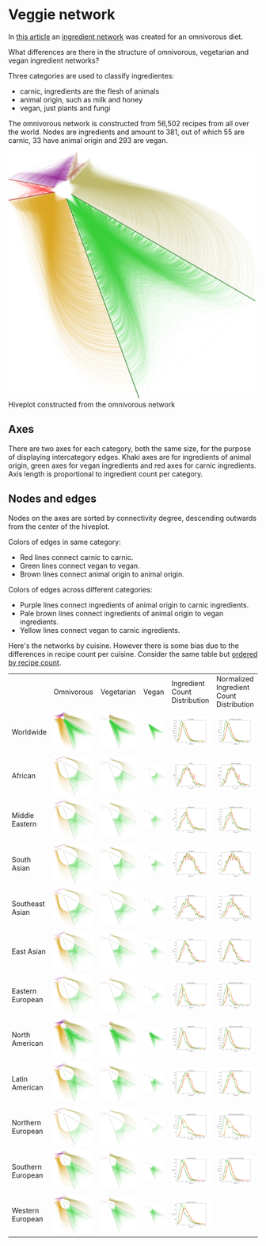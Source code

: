 # Veggie network


In [this article](http://www.nature.com/articles/doi:10.1038%2Fsrep00196)
an [ingredient network](https://github.com/rgarcia-herrera/furry-spoon/blob/master/data/get_data.sh) was
created for an omnivorous diet.

What differences are there in the structure of omnivorous, vegetarian
and vegan ingredient networks?

Three categories are used to classify ingredientes:
 - carnic, ingredients are the flesh of animals
 - animal origin, such as milk and honey
 - vegan, just plants and fungi

The omnivorous network is constructed from 56,502 recipes from all
over the world. Nodes are ingredients and amount to 381, out of which
55 are carnic, 33 have animal origin and 293 are vegan.

<img src="https://raw.githubusercontent.com/rgarcia-herrera/furry-spoon/master/plots/omni_all.png" width="600px">
Hiveplot constructed from the omnivorous network

## Axes

There are two axes for each category, both the same size, for the
purpose of displaying intercategory edges. Khaki axes are for
ingredients of animal origin, green axes for vegan ingredients and red
axes for carnic ingredients. Axis length is proportional to ingredient
count per category.

## Nodes and edges

Nodes on the axes are sorted by connectivity degree, descending
outwards from the center of the hiveplot.

Colors of edges in same category:
 - Red lines connect carnic to carnic.
 - Green lines connect vegan to vegan.
 - Brown lines connect animal origin to animal origin. 
 
Colors of edges across different categories:
 - Purple lines connect ingredients of animal origin to carnic
   ingredients. 
 - Pale brown lines connect ingredients of animal origin to vegan
   ingredients.
 - Yellow lines connect vegan to carnic ingredients.


Here's the networks by cuisine.  However there is some bias due to the
differences in recipe count per cuisine. Consider the same table but
[ordered by recipe count](recipe_count_table.md).


<table>
<tr><td>&nbsp;</td>
	<td>Omnivorous</td>
	<td>Vegetarian</td>
	<td>Vegan</td>
	<td>Ingredient Count Distribution</td>
	<td>Normalized Ingredient Count Distribution</td>
</tr>

<tr>
<td>Worldwide</td>
<td><img src="https://raw.githubusercontent.com/rgarcia-herrera/furry-spoon/master/plots/omni_all.png" width="100%"</td>
<td><img src="https://raw.githubusercontent.com/rgarcia-herrera/furry-spoon/master/plots/vegetarian_all.png" width="100%"</td>
<td><img src="https://raw.githubusercontent.com/rgarcia-herrera/furry-spoon/master/plots/vegan_all.png" width="100%"</td>
<td><img src="https://raw.githubusercontent.com/rgarcia-herrera/furry-spoon/master/plots/ingredient_count_dist_WorldWide.png" width="100%"</td>
<td><img src="https://raw.githubusercontent.com/rgarcia-herrera/furry-spoon/master/plots/ingredient_count_dist_norm_WorldWide.png" width="100%"</td>
</tr>


<tr>
<td>African</td>
<td><img src="https://raw.githubusercontent.com/rgarcia-herrera/furry-spoon/master/plots/omni_African.png" width="100%"</td>
<td><img src="https://raw.githubusercontent.com/rgarcia-herrera/furry-spoon/master/plots/vegetarian_African.png" width="100%"</td>
<td><img src="https://raw.githubusercontent.com/rgarcia-herrera/furry-spoon/master/plots/vegan_African.png" width="100%"</td>
<td><img src="https://raw.githubusercontent.com/rgarcia-herrera/furry-spoon/master/plots/ingredient_count_dist_African.png" width="100%"</td>
<td><img src="https://raw.githubusercontent.com/rgarcia-herrera/furry-spoon/master/plots/ingredient_count_dist_norm_African.png" width="100%"</td>
</tr>

<tr>
<td>Middle Eastern</td>
<td><img src="https://raw.githubusercontent.com/rgarcia-herrera/furry-spoon/master/plots/omni_MiddleEastern.png" width="100%"</td>
<td><img src="https://raw.githubusercontent.com/rgarcia-herrera/furry-spoon/master/plots/vegetarian_MiddleEastern.png" width="100%"</td>
<td><img src="https://raw.githubusercontent.com/rgarcia-herrera/furry-spoon/master/plots/vegan_MiddleEastern.png" width="100%"</td>
<td><img src="https://raw.githubusercontent.com/rgarcia-herrera/furry-spoon/master/plots/ingredient_count_dist_MiddleEastern.png" width="100%"</td>
<td><img src="https://raw.githubusercontent.com/rgarcia-herrera/furry-spoon/master/plots/ingredient_count_dist_norm_MiddleEastern.png" width="100%"</td>
</tr>

<tr>
<td>South Asian</td>
<td><img src="https://raw.githubusercontent.com/rgarcia-herrera/furry-spoon/master/plots/omni_SouthAsian.png" width="100%"</td>
<td><img src="https://raw.githubusercontent.com/rgarcia-herrera/furry-spoon/master/plots/vegetarian_SouthAsian.png  " width="100%"</td>
<td><img src="https://raw.githubusercontent.com/rgarcia-herrera/furry-spoon/master/plots/vegan_SouthAsian.png" width="100%"</td>
<td><img src="https://raw.githubusercontent.com/rgarcia-herrera/furry-spoon/master/plots/ingredient_count_dist_SouthAsian.png" width="100%"</td>
<td><img src="https://raw.githubusercontent.com/rgarcia-herrera/furry-spoon/master/plots/ingredient_count_dist_norm_SouthAsian.png" width="100%"</td>
</tr>

<tr>
<td>Southeast Asian</td>
<td><img src="https://raw.githubusercontent.com/rgarcia-herrera/furry-spoon/master/plots/omni_SoutheastAsian.png" width="100%"</td>
<td><img src="https://raw.githubusercontent.com/rgarcia-herrera/furry-spoon/master/plots/vegetarian_SoutheastAsian.png  " width="100%"</td>
<td><img src="https://raw.githubusercontent.com/rgarcia-herrera/furry-spoon/master/plots/vegan_SoutheastAsian.png" width="100%"</td>
<td><img src="https://raw.githubusercontent.com/rgarcia-herrera/furry-spoon/master/plots/ingredient_count_dist_SoutheastAsian.png" width="100%"</td>
<td><img src="https://raw.githubusercontent.com/rgarcia-herrera/furry-spoon/master/plots/ingredient_count_dist_norm_SoutheastAsian.png" width="100%"</td>
</tr>

<tr>
<td>East Asian</td>
<td><img src="https://raw.githubusercontent.com/rgarcia-herrera/furry-spoon/master/plots/omni_EastAsian.png" width="100%"</td>
<td><img src="https://raw.githubusercontent.com/rgarcia-herrera/furry-spoon/master/plots/vegetarian_EastAsian.png" width="100%"</td>
<td><img src="https://raw.githubusercontent.com/rgarcia-herrera/furry-spoon/master/plots/vegan_EastAsian.png" width="100%"</td>
<td><img src="https://raw.githubusercontent.com/rgarcia-herrera/furry-spoon/master/plots/ingredient_count_dist_EastAsian.png" width="100%"</td>
<td><img src="https://raw.githubusercontent.com/rgarcia-herrera/furry-spoon/master/plots/ingredient_count_dist_norm_EastAsian.png" width="100%"</td>
</tr>

<tr>
<td>Eastern European</td>
<td><img src="https://raw.githubusercontent.com/rgarcia-herrera/furry-spoon/master/plots/omni_EasternEuropean.png" width="100%"</td>
<td><img src="https://raw.githubusercontent.com/rgarcia-herrera/furry-spoon/master/plots/vegetarian_EasternEuropean.png" width="100%"</td>
<td><img src="https://raw.githubusercontent.com/rgarcia-herrera/furry-spoon/master/plots/vegan_EasternEuropean.png" width="100%"</td>
<td><img src="https://raw.githubusercontent.com/rgarcia-herrera/furry-spoon/master/plots/ingredient_count_dist_EasternEuropean.png" width="100%"</td>
<td><img src="https://raw.githubusercontent.com/rgarcia-herrera/furry-spoon/master/plots/ingredient_count_dist_norm_EasternEuropean.png" width="100%"</td>
</tr>

<tr>
<td>North American</td>
<td><img src="https://raw.githubusercontent.com/rgarcia-herrera/furry-spoon/master/plots/omni_NorthAmerican.png" width="100%"</td>
<td><img src="https://raw.githubusercontent.com/rgarcia-herrera/furry-spoon/master/plots/vegetarian_NorthAmerican.png" width="100%"</td>
<td><img src="https://raw.githubusercontent.com/rgarcia-herrera/furry-spoon/master/plots/vegan_NorthAmerican.png" width="100%"</td>
<td><img src="https://raw.githubusercontent.com/rgarcia-herrera/furry-spoon/master/plots/ingredient_count_dist_NorthAmerican.png" width="100%"</td>
<td><img src="https://raw.githubusercontent.com/rgarcia-herrera/furry-spoon/master/plots/ingredient_count_dist_norm_NorthAmerican.png" width="100%"</td>
</tr>

<tr>
<td>Latin American</td>
<td><img src="https://raw.githubusercontent.com/rgarcia-herrera/furry-spoon/master/plots/omni_LatinAmerican.png" width="100%"</td>
<td><img src="https://raw.githubusercontent.com/rgarcia-herrera/furry-spoon/master/plots/vegetarian_LatinAmerican.png" width="100%"</td>
<td><img src="https://raw.githubusercontent.com/rgarcia-herrera/furry-spoon/master/plots/vegan_LatinAmerican.png" width="100%"</td>
<td><img src="https://raw.githubusercontent.com/rgarcia-herrera/furry-spoon/master/plots/ingredient_count_dist_LatinAmerican.png" width="100%"</td>
<td><img src="https://raw.githubusercontent.com/rgarcia-herrera/furry-spoon/master/plots/ingredient_count_dist_norm_LatinAmerican.png" width="100%"</td>
</tr>



<tr>
<td>Northern European</td>
<td><img src="https://raw.githubusercontent.com/rgarcia-herrera/furry-spoon/master/plots/omni_NorthernEuropean.png" width="100%"</td>
<td><img src="https://raw.githubusercontent.com/rgarcia-herrera/furry-spoon/master/plots/vegetarian_NorthernEuropean.png  " width="100%"</td>
<td><img src="https://raw.githubusercontent.com/rgarcia-herrera/furry-spoon/master/plots/vegan_NorthernEuropean.png" width="100%"</td>
<td><img src="https://raw.githubusercontent.com/rgarcia-herrera/furry-spoon/master/plots/ingredient_count_dist_NorthernEuropean.png" width="100%"</td>
<td><img src="https://raw.githubusercontent.com/rgarcia-herrera/furry-spoon/master/plots/ingredient_count_dist_norm_NorthernEuropean.png" width="100%"</td>
</tr>


<tr>
<td>Southern European</td>
<td><img src="https://raw.githubusercontent.com/rgarcia-herrera/furry-spoon/master/plots/omni_SouthernEuropean.png" width="100%"</td>
<td><img src="https://raw.githubusercontent.com/rgarcia-herrera/furry-spoon/master/plots/vegetarian_SouthernEuropean.png  " width="100%"</td>
<td><img src="https://raw.githubusercontent.com/rgarcia-herrera/furry-spoon/master/plots/vegan_SouthernEuropean.png" width="100%"</td>
<td><img src="https://raw.githubusercontent.com/rgarcia-herrera/furry-spoon/master/plots/ingredient_count_dist_SouthernEuropean.png" width="100%"</td>
<td><img src="https://raw.githubusercontent.com/rgarcia-herrera/furry-spoon/master/plots/ingredient_count_dist_norm_SouthernEuropean.png" width="100%"</td>
</tr>

<tr>
<td>Western European</td>
<td><img src="https://raw.githubusercontent.com/rgarcia-herrera/furry-spoon/master/plots/omni_WesternEuropean.png" width="100%"</td>
<td><img src="https://raw.githubusercontent.com/rgarcia-herrera/furry-spoon/master/plots/vegetarian_WesternEuropean.png" width="100%"</td>
<td><img src="https://raw.githubusercontent.com/rgarcia-herrera/furry-spoon/master/plots/vegan_WesternEuropean.png" width="100%"</td>
<td><img src="https://raw.githubusercontent.com/rgarcia-herrera/furry-spoon/master/plots/ingredient_count_dist_WesternEuropean.png" width="100%"</td>
</tr>
</table>

